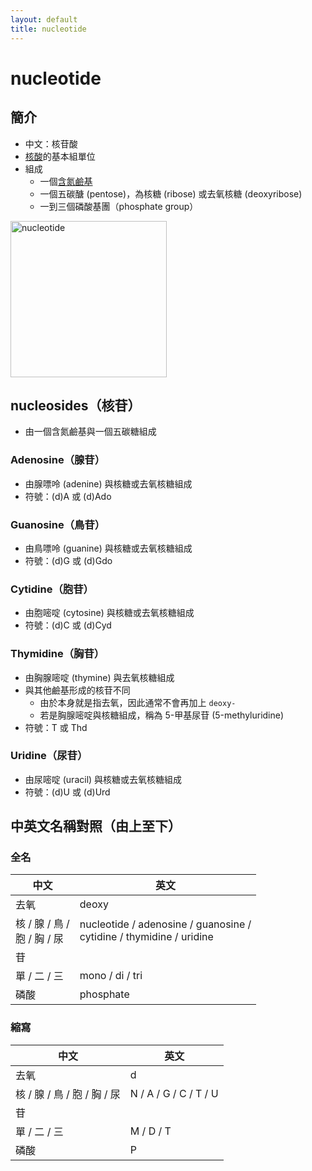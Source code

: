 ```yaml
---
layout: default
title: nucleotide
---
```


# nucleotide

## 簡介

- 中文：核苷酸
- [核酸](nucleic-acid)的基本組單位
- 組成
  - 一個[含氮鹼基](nitrogenous-base)
  - 一個五碳醣 (pentose)，為核糖 (ribose) 或去氧核糖 (deoxyribose)
  - 一到三個磷酸基團（phosphate group）

<img src="https://upload.wikimedia.org/wikipedia/commons/thumb/e/e2/Nucleotides_1.svg/1920px-Nucleotides_1.svg.png" alt="nucleotide" style="height: 250px;" />

## nucleosides（核苷）

- 由一個含氮鹼基與一個五碳糖組成

### Adenosine（腺苷）

- 由腺嘌呤 (adenine) 與核糖或去氧核糖組成
- 符號：(d)A 或 (d)Ado

### Guanosine（鳥苷）

- 由鳥嘌呤 (guanine) 與核糖或去氧核糖組成
- 符號：(d)G 或 (d)Gdo

### Cytidine（胞苷）

- 由胞嘧啶 (cytosine) 與核糖或去氧核糖組成
- 符號：(d)C 或 (d)Cyd

### Thymidine（胸苷）

- 由胸腺嘧啶 (thymine) 與去氧核糖組成
- 與其他鹼基形成的核苷不同
  - 由於本身就是指去氧，因此通常不會再加上 `deoxy-`
  - 若是胸腺嘧啶與核糖組成，稱為 5-甲基尿苷 (5-methyluridine)
- 符號：T 或 Thd

### Uridine（尿苷）

- 由尿嘧啶 (uracil) 與核糖或去氧核糖組成
- 符號：(d)U 或 (d)Urd

## 中英文名稱對照（由上至下）

### 全名

| 中文                       | 英文                                                                     |
|--------------------------|------------------------------------------------------------------------|
| 去氧                       | deoxy                                                                  |
| 核 / 腺 / 鳥 /<br>胞 / 胸 / 尿 | nucleotide / adenosine / guanosine /<br>cytidine / thymidine / uridine |
| 苷                        |                                                                        |
| 單 / 二 / 三                | mono / di / tri                                                        |
| 磷酸                       | phosphate                                                              |

### 縮寫

| 中文                    | 英文                    |
|-----------------------|-----------------------|
| 去氧                    | d                     |
| 核 / 腺 / 鳥 / 胞 / 胸 / 尿 | N / A / G / C / T / U |
| 苷                     |                       |
| 單 / 二 / 三             | M / D / T             |
| 磷酸                    | P                     |

